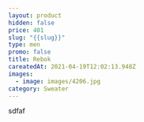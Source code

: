 ```yaml
---
layout: product
hidden: false
price: 401
slug: "{{slug}}"
type: men
promo: false
title: Rebok
careatedAt: 2021-04-19T12:02:13.948Z
images:
  - image: images/4206.jpg
category: Sweater
---
```

sdfaf